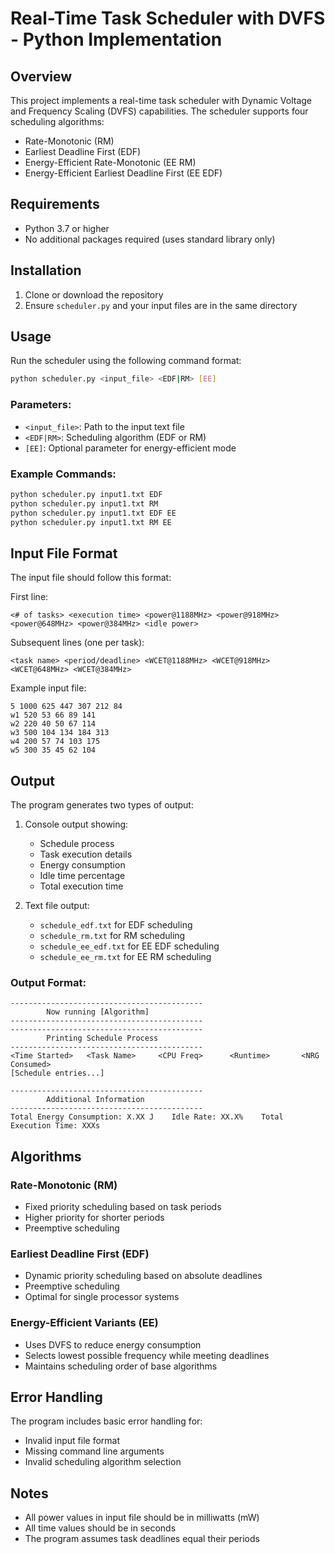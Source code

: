 # Real-Time Task Scheduler with DVFS - Python Implementation

## Overview
This project implements a real-time task scheduler with Dynamic Voltage and Frequency Scaling (DVFS) capabilities. The scheduler supports four scheduling algorithms:
- Rate-Monotonic (RM)
- Earliest Deadline First (EDF)
- Energy-Efficient Rate-Monotonic (EE RM)
- Energy-Efficient Earliest Deadline First (EE EDF)

## Requirements
- Python 3.7 or higher
- No additional packages required (uses standard library only)

## Installation
1. Clone or download the repository
2. Ensure `scheduler.py` and your input files are in the same directory

## Usage
Run the scheduler using the following command format:
```bash
python scheduler.py <input_file> <EDF|RM> [EE]
```

### Parameters:
- `<input_file>`: Path to the input text file
- `<EDF|RM>`: Scheduling algorithm (EDF or RM)
- `[EE]`: Optional parameter for energy-efficient mode

### Example Commands:
```bash
python scheduler.py input1.txt EDF
python scheduler.py input1.txt RM
python scheduler.py input1.txt EDF EE
python scheduler.py input1.txt RM EE
```

## Input File Format
The input file should follow this format:

First line:
```
<# of tasks> <execution time> <power@1188MHz> <power@918MHz> <power@648MHz> <power@384MHz> <idle power>
```

Subsequent lines (one per task):
```
<task name> <period/deadline> <WCET@1188MHz> <WCET@918MHz> <WCET@648MHz> <WCET@384MHz>
```

Example input file:
```
5 1000 625 447 307 212 84
w1 520 53 66 89 141
w2 220 40 50 67 114
w3 500 104 134 184 313
w4 200 57 74 103 175
w5 300 35 45 62 104
```

## Output
The program generates two types of output:

1. Console output showing:
   - Schedule process
   - Task execution details
   - Energy consumption
   - Idle time percentage
   - Total execution time

2. Text file output:
   - `schedule_edf.txt` for EDF scheduling
   - `schedule_rm.txt` for RM scheduling
   - `schedule_ee_edf.txt` for EE EDF scheduling
   - `schedule_ee_rm.txt` for EE RM scheduling

### Output Format:
```
-------------------------------------------
        Now running [Algorithm]
-------------------------------------------
-------------------------------------------
        Printing Schedule Process
-------------------------------------------
<Time Started>   <Task Name>     <CPU Freq>      <Runtime>       <NRG Consumed>
[Schedule entries...]

-------------------------------------------
        Additional Information
-------------------------------------------
Total Energy Consumption: X.XX J    Idle Rate: XX.X%    Total Execution Time: XXXs
```

## Algorithms
### Rate-Monotonic (RM)
- Fixed priority scheduling based on task periods
- Higher priority for shorter periods
- Preemptive scheduling

### Earliest Deadline First (EDF)
- Dynamic priority scheduling based on absolute deadlines
- Preemptive scheduling
- Optimal for single processor systems

### Energy-Efficient Variants (EE)
- Uses DVFS to reduce energy consumption
- Selects lowest possible frequency while meeting deadlines
- Maintains scheduling order of base algorithms

## Error Handling
The program includes basic error handling for:
- Invalid input file format
- Missing command line arguments
- Invalid scheduling algorithm selection

## Notes
- All power values in input file should be in milliwatts (mW)
- All time values should be in seconds
- The program assumes task deadlines equal their periods